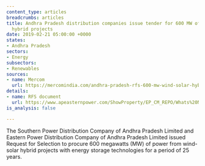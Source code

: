 ```yaml
---
content_type: articles
breadcrumbs: articles
title: Andhra Pradesh distribution companies issue tender for 600 MW of wind-solar
  hybrid projects
date: 2019-02-21 05:00:00 +0000
states:
- Andhra Pradesh
sectors:
- Energy
subsectors:
- Renewables
sources:
- name: Mercom
  url: https://mercomindia.com/andhra-pradesh-rfs-600-mw-wind-solar-hybrid/
details:
- name: RFS document
  url: https://www.apeasternpower.com/ShowProperty/EP_CM_REPO/Whats%20New/rfsandppa
is_analysis: false

---
```

The Southern Power Distribution Company of Andhra Pradesh Limited and Eastern Power Distribution Company of Andhra Pradesh Limited issued Request for Selection to procure 600 megawatts (MW) of power from wind-solar hybrid projects with energy storage technologies for a period of 25 years.